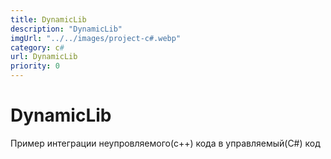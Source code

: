 ```yaml
---
title: DynamicLib
description: "DynamicLib"
imgUrl: "../../images/project-c#.webp"
category: c#
url: DynamicLib
priority: 0
---
```


# DynamicLib

Пример интеграции неупровляемого(с++) кода в управляемый(С#) код